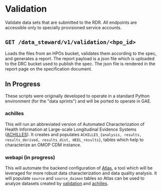 # Validation
 
Validate data sets that are submitted to the RDR. All endpoints are accessible only to specially provisioned service accounts.

## `GET /data_steward/v1/validation/<hpo_id>`
Loads the files from an HPOs bucket, validates them according to the spec, and generates a report. The report payload is 
a json file which is uploaded to the DRC bucket used to publish the spec. The json file is rendered in the report page 
on the specification document.

## In Progress

These scripts were originally developed to operate in a standard Python environment (for the "data sprints") and will
be ported to operate in GAE.    

### achilles

This will run an abbreviated version of Automated Characterization of Health Information at Large-scale Longitudinal 
Evidence Systems ([ACHILLES](http://www.ohdsi.org/analytic-tools/achilles-for-data-characterization/)). 
It creates and populates `ACHILLES_{analysis, results, results_derived, results_dist, HEEL_results}`, tables which 
help to characterize an OMOP CDM instance.

### webapi (in progress)

This will automate the backend configuration of 
[Atlas](http://www.ohdsi.org/web/wiki/doku.php?id=documentation:software:atlas), a tool which will be leveraged for more
robust data characterization and data quality analysis. It will populate `source` and `source_daimon` tables so Atlas can be 
used to analyze datasets created by [validation](#validation) and [achilles](#achilles).
